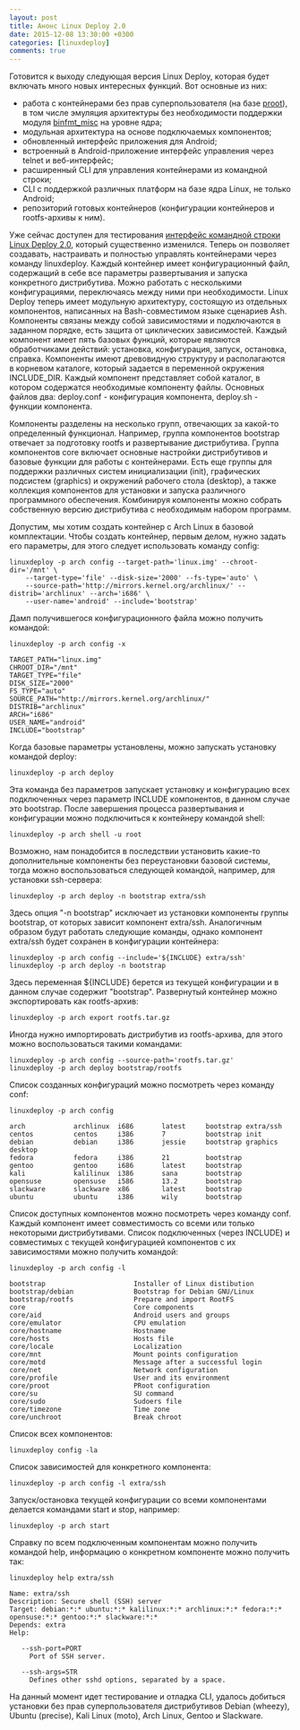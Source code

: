 ```yaml
---
layout: post
title: Анонс Linux Deploy 2.0
date: 2015-12-08 13:30:00 +0300
categories: [linuxdeploy]
comments: true
---
```


Готовится к выходу следующая версия Linux Deploy, которая будет включать много новых интересных функций. Вот основные из них:

* работа с контейнерами без прав суперпользователя (на базе [proot](http://proot.me)), в том числе эмуляция архитектуры без необходимости поддержки модуля [binfmt_misc](https://en.wikipedia.org/wiki/Binfmt_misc) на уровне ядра;
* модульная архитектура на основе подключаемых компонентов;
* обновленный интерфейс приложения для Android;
* встроенный в Android-приложение интерфейс управления через telnet и веб-интерфейс;
* расширенный CLI для управления контейнерами из командной строки;
* CLI с поддержкой различных платформ на базе ядра Linux, не только Android;
* репозиторий готовых контейнеров (конфигурации контейнеров и rootfs-архивы к ним).

<!--more-->

Уже сейчас доступен для тестирования [интерфейс командной строки Linux Deploy 2.0](https://github.com/meefik/linuxdeploy-cli), который существенно изменился. Теперь он позволяет создавать, настраивать и полностью управлять контейнерами через команду linuxdeploy. Каждый контейнер имеет конфигурационный файл, содержащий в себе все параметры развертывания и запуска конкретного дистрибутива. Можно работать с несколькими конфигурациями, переключаясь между ними при необходимости. Linux Deploy теперь имеет модульную архитектуру, состоящую из отдельных компонентов, написанных на Bash-совместимом языке сценариев Ash. Компоненты связаны между собой зависимостями и подключаются в заданном порядке, есть защита от циклических зависимостей. Каждый компонент имеет пять базовых функций, которые являются обработчиками действий: установка, конфигурация, запуск, остановка, справка. Компоненты имеют древовидную структуру и располагаются в корневом каталоге, который задается в переменной окружения INCLUDE_DIR. Каждый компонент представляет собой каталог, в котором содержатся необходимые компоненту файлы. Основных файлов два: deploy.conf - конфигурация компонента, deploy.sh - функции компонента.

Компоненты разделены на несколько групп, отвечающих за какой-то определенный функционал. Например, группа компонентов bootstrap отвечает за подготовку rootfs и развертывание дистрибутива. Группа компонентов core включает основные настройки дистрибутивов и базовые функции для работы с контейнерами. Есть еще группы для поддержки различных систем инициализации (init), графических подсистем (graphics) и окружений рабочего стола (desktop), а также коллекция компонентов для установки и запуска различного программного обеспечения. Комбинируя компоненты можно собрать собственную версию дистрибутива с необходимым набором программ.

Допустим, мы хотим создать контейнер с Arch Linux в базовой комплектации. Чтобы создать контейнер, первым делом, нужно задать его параметры, для этого следует использовать команду config:
```
linuxdeploy -p arch config --target-path='linux.img' --chroot-dir='/mnt' \
    --target-type='file' --disk-size='2000' --fs-type='auto' \
    --source-path='http://mirrors.kernel.org/archlinux/' --distrib='archlinux' --arch='i686' \
    --user-name='android' --include='bootstrap'
```

Дамп получившегося конфигурационного файла можно получить командой:
```
linuxdeploy -p arch config -x

TARGET_PATH="linux.img"
CHROOT_DIR="/mnt"
TARGET_TYPE="file"
DISK_SIZE="2000"
FS_TYPE="auto"
SOURCE_PATH="http://mirrors.kernel.org/archlinux/"
DISTRIB="archlinux"
ARCH="i686"
USER_NAME="android"
INCLUDE="bootstrap"
```

Когда базовые параметры установлены, можно запускать установку командой deploy:
```
linuxdeploy -p arch deploy
```

Эта команда без параметров запускает установку и конфигурацию всех подключенных через параметр INCLUDE компонентов, в данном случае это bootstrap. После завершения процесса развертывания и конфигурации можно подключиться к контейнеру командой shell:
```
linuxdeploy -p arch shell -u root
```
Возможно, нам понадобится в последствии установить какие-то дополнительные компоненты без переустановки базовой системы, тогда можно воспользоваться следующей командой, например, для установки ssh-сервера:
```
linuxdeploy -p arch deploy -n bootstrap extra/ssh
```
Здесь опция "-n bootstrap" исключает из установки компоненты группы bootstrap, от которых зависит компонент extra/ssh. Аналогичным образом будут работать следующие команды, однако компонент extra/ssh будет сохранен в конфигурации контейнера:
```
linuxdeploy -p arch config --include='${INCLUDE} extra/ssh'
linuxdeploy -p arch deploy -n bootstrap
```
Здесь переменная ${INCLUDE} берется из текущей конфигурации и в данном случае содержит "bootstrap". Развернутый контейнер можно экспортировать как rootfs-архив:
```
linuxdeploy -p arch export rootfs.tar.gz
```
Иногда нужно импортировать дистрибутив из rootfs-архива, для этого можно воспользоваться такими командами:
```
linuxdeploy -p arch config --source-path='rootfs.tar.gz'
linuxdeploy -p arch deploy bootstrap/rootfs
```
Список созданных конфигураций можно посмотреть через команду conf:
```
linuxdeploy -p arch config

arch            archlinux  i686       latest     bootstrap extra/ssh
centos          centos     i386       7          bootstrap init
debian          debian     i386       jessie     bootstrap graphics desktop
fedora          fedora     i386       21         bootstrap
gentoo          gentoo     i686       latest     bootstrap
kali            kalilinux  i386       sana       bootstrap
opensuse        opensuse   i586       13.2       bootstrap
slackware       slackware  x86        latest     bootstrap
ubuntu          ubuntu     i386       wily       bootstrap
```
Список доступных компонентов можно посмотреть через команду conf. Каждый компонент имеет совместимость со всеми или только некоторыми дистрибутивами. Список подключенных (через INCLUDE) и совместимых с текущей конфигурацией компонентов с их зависимостями можно получить командой:
```
linuxdeploy -p arch config -l

bootstrap                      Installer of Linux distibution
bootstrap/debian               Bootstrap for Debian GNU/Linux
bootstrap/rootfs               Prepare and import RootFS
core                           Core components
core/aid                       Android users and groups
core/emulator                  CPU emulation
core/hostname                  Hostname
core/hosts                     Hosts file
core/locale                    Localization
core/mnt                       Mount points configuration
core/motd                      Message after a successful login
core/net                       Network configuration
core/profile                   User and its environment
core/proot                     PRoot configuration
core/su                        SU command
core/sudo                      Sudoers file
core/timezone                  Time zone
core/unchroot                  Break chroot
```
Список всех компонентов:
```
linuxdeploy config -la
```
Список зависимостей для конкретного компонента:
```
linuxdeploy -p arch config -l extra/ssh
```
Запуск/остановка текущей конфигурации со всеми компонентами делается командами start и stop, например:
```
linuxdeploy -p arch start
```
Справку по всем подключенным компонентам можно получить командой help, информацию о конкретном компоненте можно получить так:
```
linuxdeploy help extra/ssh

Name: extra/ssh
Description: Secure shell (SSH) server
Target: debian:*:* ubuntu:*:* kalilinux:*:* archlinux:*:* fedora:*:* opensuse:*:* gentoo:*:* slackware:*:*
Depends: extra
Help:

   --ssh-port=PORT
     Port of SSH server.

   --ssh-args=STR
     Defines other sshd options, separated by a space.

```
На данный момент идет тестирование и отладка CLI, удалось добиться установки без прав суперпользователя дистрибутивов Debian (wheezy), Ubuntu (precise), Kali Linux (moto), Arch Linux, Gentoo и Slackware.
